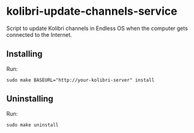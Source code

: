 # kolibri-update-channels-service

Script to update Kolibri channels in Endless OS when the computer gets connected to the Internet.

## Installing

Run:

```
sudo make BASEURL="http://your-kolibri-server" install
```

## Uninstalling

Run:

```
sudo make uninstall
```
